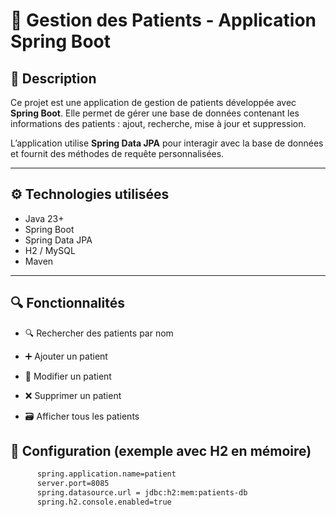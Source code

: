 # 🏥 Gestion des Patients - Application Spring Boot

## 📘 Description

Ce projet est une application de gestion de patients développée avec **Spring Boot**. Elle permet de gérer une base de données contenant les informations des patients : ajout, recherche, mise à jour et suppression.

L’application utilise **Spring Data JPA** pour interagir avec la base de données et fournit des méthodes de requête personnalisées.

---

## ⚙️ Technologies utilisées

- Java 23+
- Spring Boot 
- Spring Data JPA
- H2 / MySQL
- Maven

---

## 🔍 Fonctionnalités
- 🔍 Rechercher des patients par nom

- ➕ Ajouter un patient

- 📝 Modifier un patient

- ❌ Supprimer un patient

- 🗃️ Afficher tous les patients

## 🧪 Configuration (exemple avec H2 en mémoire)
  ```bash
        spring.application.name=patient
        server.port=8085
        spring.datasource.url = jdbc:h2:mem:patients-db
        spring.h2.console.enabled=true
